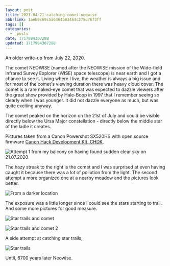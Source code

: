 ```yaml
---
layout: post
title: 2021-04-21-catching-comet-neowise
abbrlink: 1aeb9c69c5a6464b83464c275d76f3ff
tags: []
categories:
  - _posts
date: 1717994307288
updated: 1717994307288
---
```


An older write-up from July 22, 2020.

The comet NEOWISE (named after the NEOWISE mission of the Wide-field Infrared Survey Explorer (WISE) space telescope) is near earth and I got a chance to see it. Living where I live, the weather is always a big issue and for most of the comet's viewing duration there was heavy cloud cover. The comet is a rare naked-eye comet that was expected to dazzle viewers after the great show provided by Hale-Bopp in 1997 that I remember seeing so clearly when I was younger. It did not dazzle everyone as much, but was quite exciting anyway.

The comet peaked on the horizon on the 21st of July and could be visible directly below the Ursa Major constellation - directly below the middle star of the ladle it creates.

Pictures taken from a Canon Powershot SX520HS with open source firmware [Canon Hack Development Kit, CHDK](https://chdk.fandom.com).

![Attempt 1 from my balcony on having found sudden clear sky on 21.07.2020](https://i.ibb.co/GTLJRfs/39c3d7861ad042919a0ee233e70233b7.png)

The hazy streak to the right is the comet and I was surprised at even having caught it because there was a lot of pollution from the light. The second attempt a more organized one at a nearby meadow and the pictures look better.

![From a darker location](https://i.ibb.co/Sy4PxZf/72c5d11298284e898d6b7a5acd6c1806.png)

The exposure was a little longer since I could see the stars starting to trail. And some more pictures for good measure.

![Star trails and comet](https://i.ibb.co/hf4JvS7/5eff98f3c64d496b8f35aee3680fde45.png)

![Star trails and comet 2](https://i.ibb.co/t8bvptj/b083fb79b85d436497e5e968307e1614.png)

A side attempt at catching star trails,

![Star trails](https://i.ibb.co/Hn0CqKd/7465c5996ee643ae817216b0e742bf63.png)

Until, 6700 years later Neowise.
